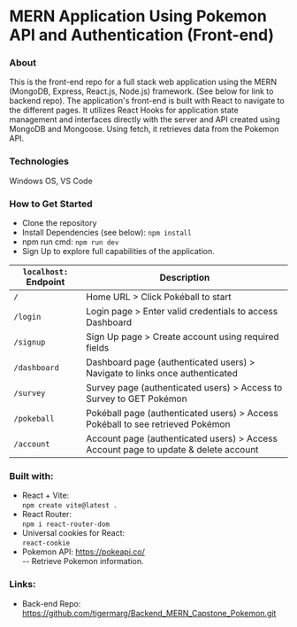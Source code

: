 # MERN Application Using Pokemon API and Authentication (Front-end)

### About
This is the front-end repo for a full stack web application using the MERN (MongoDB, Express, React.js, Node.js) framework. (See below for link to backend repo). The application's front-end is built with React to navigate to the different pages. It utilizes React Hooks for application state management and interfaces directly with the server and API created using MongoDB and Mongoose. Using fetch, it retrieves data from the Pokemon API. 

### Technologies
Windows OS, VS Code

### How to Get Started
* Clone the repository
* Install Dependencies (see below): `npm install`
* npm run cmd: `npm run dev`
* Sign Up to explore full capabilities of the application.

| `localhost:` Endpoint | Description | 
| --- | --- |
| `/` | Home URL > Click Pokéball to start
| `/login` | Login page > Enter valid credentials to access Dashboard
| `/signup` | Sign Up page > Create account using required fields
| `/dashboard` | Dashboard page (authenticated users) > Navigate to links once authenticated
| `/survey` | Survey page (authenticated users) > Access to Survey to GET Pokémon
| `/pokeball` | Pokéball page (authenticated users) > Access Pokéball to see retrieved Pokémon
| `/account` | Account page (authenticated users) > Access Account page to update & delete account

### Built with:
* React + Vite: 
<br>`npm create vite@latest .`
* React Router:
<br>`npm i react-router-dom`
* Universal cookies for React:
<br>`react-cookie`
* Pokemon API: https://pokeapi.co/
<br>-- Retrieve Pokemon information.

### Links:
* Back-end Repo: 
<br> https://github.com/tigermarg/Backend_MERN_Capstone_Pokemon.git
